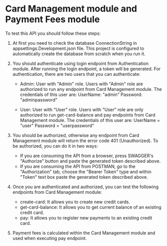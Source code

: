 # Card Management module and Payment Fees module

To test this API you should follow these steps:

1. At first you need to check the database ConnectionString in appsettings.Development.json file. This project is configured to automatically create the database from scratch when you run it.

2. You should authenticate using login endpoint from Authentication module. After running the login endpoint, a token will be generated. For authentication, there are two users that you can authenticate:
    - Admin: User with "Admin" role. Users with "Admin" role are authorized to run any endpoint from Card Management module. The credentials of this user are:
    UserName: "admin"
    Password: "adminpassword"
  
    - User: User with "User" role. Users with "User" role are only authorized to run get-card-balance and ​pay endpoints from Card Management module. The credentials of this user are:
    UserName = "user"
    Password = "userpassword"

3. You should be authorized, otherwise any endpoint from Card Management module will return the error code 401 (Unauthorized). To be authorized, you can do it in two ways:
    - If you are consuming the API from a browser, press SWAGGER's "Authorize" button and paste the generated token described above.
    - If you are consuming the API from POSTMAN, go to the "Authorization" tab, choose the "Bearer Token" type and within "Token" text box paste the generated token described above.

4. Once you are authenticated and authorized, you can test the following endpoints from Card Management module:

    - ​create-card: It allows you to create new credit cards.
    - get-card-balance: It allows you to get current balance of an existing credit card.
    - pay: It allows you to register new payments to an existing credit card.

5. Payment fees is calculated within the Card Management module and used when executing pay endpoint.
